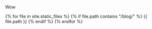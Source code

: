 Wow

{% for file in site.static_files %}
  {% if file.path contains "/blog/" %}
    {{ file.path }}
  {% endif %}
{% endfor %}
